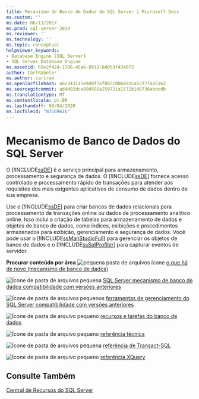 ```yaml
---
title: Mecanismo de Banco de Dados do SQL Server | Microsoft Docs
ms.custom: ''
ms.date: 06/13/2017
ms.prod: sql-server-2014
ms.reviewer: ''
ms.technology: ''
ms.topic: conceptual
helpviewer_keywords:
- Database Engine [SQL Server]
- SQL Server Database Engine
ms.assetid: 65e2f424-1386-45a6-8912-bd053f434073
author: CarlRabeler
ms.author: carlrab
ms.openlocfilehash: a6c243115e940f7af085c0068d2ca5c277aa5162
ms.sourcegitcommit: ad4d92dce894592a259721a1571b1d8736abacdb
ms.translationtype: MT
ms.contentlocale: pt-BR
ms.lasthandoff: 08/04/2020
ms.locfileid: "87569616"
---
```

# <a name="sql-server-database-engine"></a>Mecanismo de Banco de Dados do SQL Server
  O [!INCLUDE[ssDE](../includes/ssde-md.md)] é o serviço principal para armazenamento, processamento e segurança de dados. O [!INCLUDE[ssDE](../includes/ssde-md.md)] fornece acesso controlado e processamento rápido de transações para atender aos requisitos dos mais exigentes aplicativos de consumo de dados dentro de sua empresa.

 Use o [!INCLUDE[ssDE](../includes/ssde-md.md)] para criar bancos de dados relacionais para processamento de transações online ou dados de processamento analítico online. Isso inclui a criação de tabelas para armazenamento de dados e objetos de banco de dados, como índices, exibições e procedimentos armazenados para exibição, gerenciamento e segurança de dados. Você pode usar o [!INCLUDE[ssManStudioFull](../includes/ssmanstudiofull-md.md)] para gerenciar os objetos de banco de dados e o [!INCLUDE[ssSqlProfiler](../includes/sssqlprofiler-md.md)] para capturar eventos de servidor.

 **Procurar conteúdo por área** ![pequena pasta de arquivos ícone](../../2014/integration-services/media/filefolder-small.gif "Pequeno ícone de pasta de arquivos") [o que há de novo (mecanismo de banco de dados)](whats-new-in-sql-server-2016.md)

 ![Ícone de pasta de arquivos pequena](../../2014/integration-services/media/filefolder-small.gif "Pequeno ícone de pasta de arquivos") [SQL Server mecanismo de banco de dados compatibilidade com versões anteriores](sql-server-database-engine-backward-compatibility.md)

 ![Ícone de pasta de arquivos pequenos](../../2014/integration-services/media/filefolder-small.gif "Pequeno ícone de pasta de arquivos") [ferramentas de gerenciamento do SQL Server compatibilidade com versões anteriores](../../2014/database-engine/sql-server-management-tools-backward-compatibility.md)

 ![Ícone de pasta de arquivo pequeno](../../2014/integration-services/media/filefolder-small.gif "Pequeno ícone de pasta de arquivos") [recursos e tarefas do banco de dados](../../2014/database-engine/database-engine-features-and-tasks.md)

 ![Ícone de pasta de arquivo pequeno](../../2014/integration-services/media/filefolder-small.gif "Pequeno ícone de pasta de arquivos") [referência técnica](../../2014/database-engine/technical-reference-database-engine.md)

 ![Ícone de pasta de arquivos pequena](../../2014/integration-services/media/filefolder-small.gif "Pequeno ícone de pasta de arquivos") [referência de Transact-SQL](/sql/t-sql/language-reference)

 ![Ícone de pasta de arquivo pequeno](../../2014/integration-services/media/filefolder-small.gif "Pequeno ícone de pasta de arquivos") [referência XQuery](/sql/xquery/xquery-language-reference-sql-server)

## <a name="see-also"></a>Consulte Também
 [Central de Recursos do SQL Server](https://go.microsoft.com/fwlink/?LinkId=219676)


